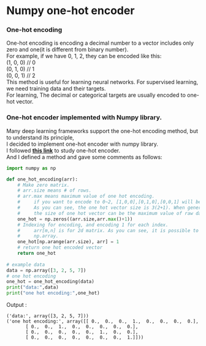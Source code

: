 # Numpy one-hot encoder
### One-hot encoding
One-hot encoding is encoding a decimal number to a vector includes only zero and one(it is different from binary number).<br>
For example, if we have 0, 1, 2, they can be encoded like this:<br>
    (1, 0, 0) // 0 <br>
    (0, 1, 0) // 1 <br>
    (0, 0, 1) // 2 <br>
This method is useful for learning neural networks. For supervised learning, we need training data and their targets.<br>
For learning, The decimal or categorical targets are usually encoded to one-hot vector.
### One-hot encoder implemented with Numpy library.
Many deep learning frameworks support the one-hot encoding method, but to understand its principle,<br>
I decided to implement one-hot encoder with numpy library.<br>
I followed **[this link](https://stackoverflow.com/questions/29831489/numpy-1-hot-array)** to study one-hot encoder.<br>
And I defined a method and gave some comments as follows:
```python
import numpy as np

def one_hot_encoding(arr):
    # Make zero matrix.
    # arr.size means # of rows.
    # arr.max means maximum value of one hot encoding.
    #     if you want to encode to 0~2, [1,0,0],[0,1,0],[0,0,1] will be done.
    #     As you can see, the one hot vector size is 3(2+1). When generalizing,
    #     the size of one hot vector can be the maximum value of raw data + 1. 
    one_hot = np.zeros((arr.size,arr.max()+1))
    # Indexing for encoding, and encoding 1 for each index.
    #     arr[m,n] is for 2d matrix. As you can see, it is possible to input m,n as
    #     np.array.
    one_hot[np.arange(arr.size), arr] = 1
    # return one hot encoded vector
    return one_hot
    
# example data
data = np.array([3, 2, 5, 7])
# one hot encoding
one_hot = one_hot_encoding(data)
print("data:",data)
print("one hot encoding:",one_hot)
```
Output : 
```
('data:', array([3, 2, 5, 7]))
('one hot encoding:', array([[ 0.,  0.,  0.,  1.,  0.,  0.,  0.,  0.],
       [ 0.,  0.,  1.,  0.,  0.,  0.,  0.,  0.],
       [ 0.,  0.,  0.,  0.,  0.,  1.,  0.,  0.],
       [ 0.,  0.,  0.,  0.,  0.,  0.,  0.,  1.]]))
```
